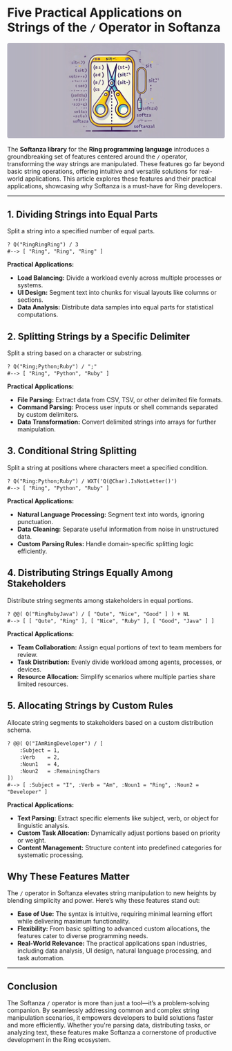 # Five Practical Applications on Strings of the `/` Operator in Softanza
![Softanza Lists-in-Strings, by Microsoft Create AI](../images/stzstring-slah-operator.jpg)

The **Softanza library** for the **Ring programming language** introduces a groundbreaking set of features centered around the `/` operator, transforming the way strings are manipulated. These features go far beyond basic string operations, offering intuitive and versatile solutions for real-world applications. This article explores these features and their practical applications, showcasing why Softanza is a must-have for Ring developers.

---

## 1. Dividing Strings into Equal Parts

Split a string into a specified number of equal parts.

```ring
? Q("RingRingRing") / 3
#--> [ "Ring", "Ring", "Ring" ]
```

**Practical Applications:**
- **Load Balancing:** Divide a workload evenly across multiple processes or systems.  
- **UI Design:** Segment text into chunks for visual layouts like columns or sections.  
- **Data Analysis:** Distribute data samples into equal parts for statistical computations.


## 2. Splitting Strings by a Specific Delimiter

Split a string based on a character or substring.

```ring
? Q("Ring;Python;Ruby") / ";"
#--> [ "Ring", "Python", "Ruby" ]
```

**Practical Applications:**
- **File Parsing:** Extract data from CSV, TSV, or other delimited file formats.  
- **Command Parsing:** Process user inputs or shell commands separated by custom delimiters.  
- **Data Transformation:** Convert delimited strings into arrays for further manipulation.



## 3. Conditional String Splitting

Split a string at positions where characters meet a specified condition.

```ring
? Q("Ring:Python;Ruby") / WXT('Q(@Char).IsNotLetter()')
#--> [ "Ring", "Python", "Ruby" ]
```

**Practical Applications:**
- **Natural Language Processing:** Segment text into words, ignoring punctuation.  
- **Data Cleaning:** Separate useful information from noise in unstructured data.  
- **Custom Parsing Rules:** Handle domain-specific splitting logic efficiently.



## 4. Distributing Strings Equally Among Stakeholders

Distribute string segments among stakeholders in equal portions.

```ring
? @@( Q("RingRubyJava") / [ "Qute", "Nice", "Good" ] ) + NL
#--> [ [ "Qute", "Ring" ], [ "Nice", "Ruby" ], [ "Good", "Java" ] ]
```

**Practical Applications:**
- **Team Collaboration:** Assign equal portions of text to team members for review.  
- **Task Distribution:** Evenly divide workload among agents, processes, or devices.  
- **Resource Allocation:** Simplify scenarios where multiple parties share limited resources.



## 5. Allocating Strings by Custom Rules

Allocate string segments to stakeholders based on a custom distribution schema.

```ring
? @@( Q("IAmRingDeveloper") / [
    :Subject = 1,
    :Verb    = 2,
    :Noun1   = 4,
    :Noun2   = :RemainingChars
])
#--> [ :Subject = "I", :Verb = "Am", :Noun1 = "Ring", :Noun2 = "Developer" ]
```

**Practical Applications:**
- **Text Parsing:** Extract specific elements like subject, verb, or object for linguistic analysis.  
- **Custom Task Allocation:** Dynamically adjust portions based on priority or weight.  
- **Content Management:** Structure content into predefined categories for systematic processing.



## Why These Features Matter

The `/` operator in Softanza elevates string manipulation to new heights by blending simplicity and power. Here’s why these features stand out:

- **Ease of Use:** The syntax is intuitive, requiring minimal learning effort while delivering maximum functionality.  
- **Flexibility:** From basic splitting to advanced custom allocations, the features cater to diverse programming needs.  
- **Real-World Relevance:** The practical applications span industries, including data analysis, UI design, natural language processing, and task automation.

---

## Conclusion

The Softanza `/` operator is more than just a tool—it’s a problem-solving companion. By seamlessly addressing common and complex string manipulation scenarios, it empowers developers to build solutions faster and more efficiently. Whether you're parsing data, distributing tasks, or analyzing text, these features make Softanza a cornerstone of productive development in the Ring ecosystem.